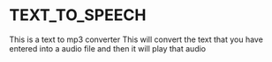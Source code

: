 # TEXT_TO_SPEECH 
This is a text to mp3 converter 
This will convert the text that you have entered into a audio file 
and then it will play that audio
